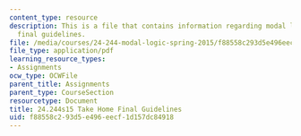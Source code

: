 ```yaml
---
content_type: resource
description: This is a file that contains information regarding modal logic take home
  final guidelines.
file: /media/courses/24-244-modal-logic-spring-2015/f88558c293d5e496eecf1d157dc84918_MIT24_244S15_TakeHome.pdf
file_type: application/pdf
learning_resource_types:
- Assignments
ocw_type: OCWFile
parent_title: Assignments
parent_type: CourseSection
resourcetype: Document
title: 24.244s15 Take Home Final Guidelines
uid: f88558c2-93d5-e496-eecf-1d157dc84918
---
```

